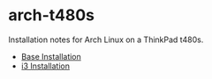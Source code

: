 # arch-t480s
Installation notes for Arch Linux on a ThinkPad t480s.

- [Base Installation](base_install.md)
- [i3 Installation](i3_installa.md)
